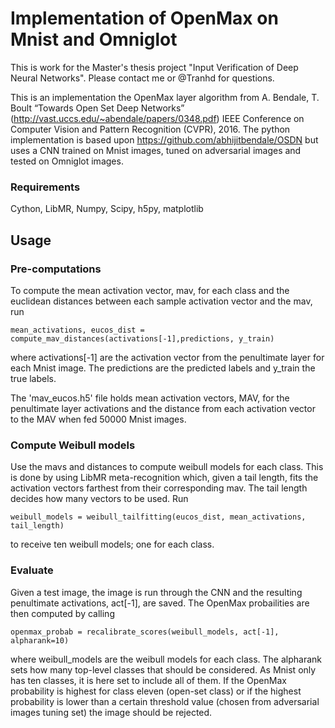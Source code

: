 # Implementation of OpenMax on Mnist and Omniglot
This is work for the Master's thesis project "Input Verification of Deep Neural Networks". Please contact me or @Tranhd for questions.

This is an implementation the OpenMax layer algorithm from A. Bendale, T. Boult “Towards Open Set Deep Networks” (http://vast.uccs.edu/~abendale/papers/0348.pdf) IEEE Conference on Computer Vision and Pattern Recognition (CVPR), 2016. The python implementation is based upon https://github.com/abhijitbendale/OSDN but uses a CNN trained on Mnist images, tuned on adversarial images and tested on Omniglot images.

### Requirements
Cython, LibMR, Numpy, Scipy, h5py, matplotlib

## Usage
### Pre-computations
To compute the mean activation vector, mav, for each class and the euclidean distances between each sample activation vector and the mav, run
```
mean_activations, eucos_dist = compute_mav_distances(activations[-1],predictions, y_train)
```
where activations[-1] are the activation vector from the penultimate layer for each Mnist image. The predictions are the predicted labels and y_train the true labels.

The 'mav_eucos.h5' file holds mean activation vectors, MAV, for the penultimate layer activations and the distance from each activation vector to the MAV when fed 50000 Mnist images.

### Compute Weibull models
Use the mavs and distances to compute weibull models for each class. This is done by using LibMR meta-recognition which, given a tail length, fits the activation vectors farthest from their corresponding mav. The tail length decides how many vectors to be used. Run
```
weibull_models = weibull_tailfitting(eucos_dist, mean_activations, tail_length)
```
to receive ten weibull models; one for each class.

### Evaluate
Given a test image, the image is run through the CNN and the resulting penultimate activations, act[-1], are saved. The OpenMax probailities are then computed by calling
```
openmax_probab = recalibrate_scores(weibull_models, act[-1], alpharank=10)
```
where weibull_models are the weibull models for each class. The alpharank sets how many top-level classes that should be considered. As Mnist only has ten classes, it is here set to include all of them. If the OpenMax probability is highest for class eleven (open-set class) or if the highest probability is lower than a certain threshold value (chosen from adversarial images tuning set) the image should be rejected.
